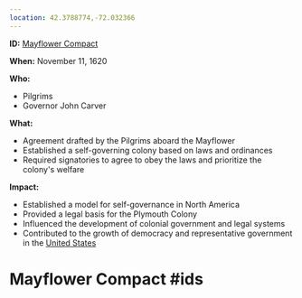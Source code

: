 ```yaml
---
location: 42.3788774,-72.032366
---
```

**ID:** [Mayflower Compact](./../mayflower-compact/)

**When:** November 11, 1620

**Who:**
* Pilgrims
* Governor John Carver

**What:**
* Agreement drafted by the Pilgrims aboard the Mayflower
* Established a self-governing colony based on laws and ordinances
* Required signatories to agree to obey the laws and prioritize the colony's welfare

**Impact:**
* Established a model for self-governance in North America
* Provided a legal basis for the Plymouth Colony
* Influenced the development of colonial government and legal systems
* Contributed to the growth of democracy and representative government in the [United States](./../united-states/)
# Mayflower Compact #ids